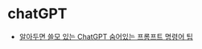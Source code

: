 # chatGPT

- [알아두면 쓸모 있는 ChatGPT 숨어있는 프롬프트 명령어 팁](http://charlychoi.blogspot.com/2023/06/chatgpt.html)


